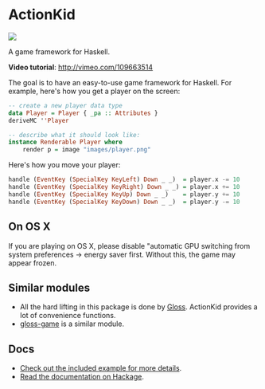# ActionKid

![](http://static.adit.io/chips_screenshot.png)

A game framework for Haskell.

**Video tutorial**: http://vimeo.com/109663514

The goal is to have an easy-to-use game framework for Haskell. For example, here's how you get a player on the screen:

```haskell
-- create a new player data type
data Player = Player { _pa :: Attributes }
deriveMC ''Player

-- describe what it should look like:
instance Renderable Player where
    render p = image "images/player.png"
```

Here's how you move your player:

```haskell
handle (EventKey (SpecialKey KeyLeft) Down _ _)  = player.x -= 10
handle (EventKey (SpecialKey KeyRight) Down _ _) = player.x += 10
handle (EventKey (SpecialKey KeyUp) Down _ _)    = player.y += 10
handle (EventKey (SpecialKey KeyDown) Down _ _)  = player.y -= 10
```

## On OS X

If you are playing on OS X, please disable "automatic GPU switching from system preferences -> energy saver first. Without this, the game may appear frozen.

## Similar modules

- All the hard lifting in this package is done by [Gloss](https://hackage.haskell.org/package/gloss). ActionKid provides a lot of convenience functions.
- [gloss-game](https://github.com/mchakravarty/gloss-game) is a similar module.

## Docs

- [Check out the included example for more details](https://github.com/egonSchiele/actionkid/blob/master/src/Main.hs).
- [Read the documentation on Hackage](https://hackage.haskell.org/package/ActionKid).
